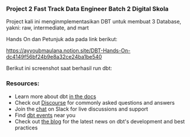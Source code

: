 ### Project 2 Fast Track Data Engineer Batch 2 Digital Skola


Project kali ini menginmplementasikan DBT untuk membuat 3 Database, yakni: raw, intermediate, and mart

Hands On dan Petunjuk ada pada link berikut:

https://ayyoubmaulana.notion.site/DBT-Hands-On-dc4149f56bf24b9e8a32ce24ba1be540


Berikut ini screenshot saat berhasil run dbt:





### Resources:
- Learn more about dbt [in the docs](https://docs.getdbt.com/docs/introduction)
- Check out [Discourse](https://discourse.getdbt.com/) for commonly asked questions and answers
- Join the [chat](https://community.getdbt.com/) on Slack for live discussions and support
- Find [dbt events](https://events.getdbt.com) near you
- Check out [the blog](https://blog.getdbt.com/) for the latest news on dbt's development and best practices
